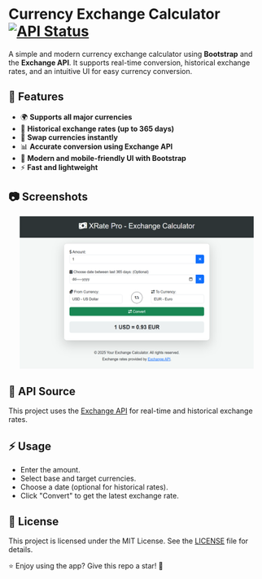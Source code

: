 # Currency Exchange Calculator [![API Status](https://github.com/fawazahmed0/exchange-api/actions/workflows/run.yml/badge.svg)](https://github.com/fawazahmed0/exchange-api/actions/workflows/run.yml)

A simple and modern currency exchange calculator using **Bootstrap** and the **Exchange API**. It supports real-time conversion, historical exchange rates, and an intuitive UI for easy currency conversion.

## 🚀 Features
- 🌍 **Supports all major currencies**
- 📆 **Historical exchange rates (up to 365 days)**
- 🔄 **Swap currencies instantly**
- 📊 **Accurate conversion using Exchange API**
- 🎨 **Modern and mobile-friendly UI with Bootstrap**
- ⚡ **Fast and lightweight**

## 📷 Screenshots
<p align="center">
  <img width="460" height="300" src="./screenshot.png">
</p>

## 🔗 API Source
This project uses the [Exchange API](https://github.com/fawazahmed0/exchange-api) for real-time and historical exchange rates.

## ⚡ Usage
- Enter the amount.
- Select base and target currencies.
- Choose a date (optional for historical rates).
- Click "Convert" to get the latest exchange rate.

## 📝 License
This project is licensed under the MIT License. See the [LICENSE](LICENSE) file for details.

⭐ Enjoy using the app? Give this repo a star! 🌟